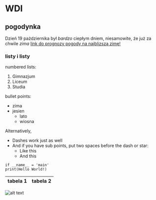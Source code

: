 # WDI
## pogodynka
Dzień 19 pażdziernika był *bardzo* ciepłym dniem, niesamowite, że już za chwile _zima_ [link do prognozy pogody na najblizszą zimę!](https://pomorska.pl/taka-bedzie-zima-20212022-w-polsce-imgw-podaje-nowa-prognoze-pogody-az-do-stycznia/ar/c15-15816964)


### listy i listy
numbered lists:
1. Gimnazjum
2. Liceum
3. Studia

bullet points:
* zima
* jesien
  * lato
  * wiosna

Alternatively,

- Dashes work just as well
- And if you have sub points, put two spaces before the dash or star:
  - Like this
  - And this

```pyhton
if __name__ = 'main'
print(Hello World!)
```


|tabela 1|tabela 2|
|--------|--------|


![alt text](https://upload.wikimedia.org/wikipedia/commons/thumb/7/71/Calico_tabby_cat_-_Savannah.jpg/1200px-Calico_tabby_cat_-_Savannah.jpg)

<!-- ![alt text](https://www.zooplus.pl/magazyn/wp-content/uploads/2021/04/dog-niemiecki-768x512.jpg)
 -->


